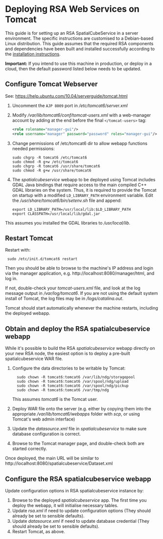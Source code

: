 # Deploying RSA Web Services on Tomcat

This guide is for setting up an RSA SpatialCubeService in a server environment.
The specific instructions are customised to a Debian-based Linux distribution.
This guide assumes that the required RSA components and dependencies have been
built and installed successfully according to the
[installation instructions](manual_install.md).

**Important:**
	If you intend to use this machine in production, or deploy in a cloud, then 
	the default password listed below needs to be updated. 
  
## Configure Tomcat Webserver

See: https://help.ubuntu.com/10.04/serverguide/tomcat.html

 1. Uncomment the `AJP 8009` port in */etc/tomcat6/server.xml*
 2. Modify */var/lib/tomcat6/conf/tomcat-users.xml* with a web-manager
    account by adding at the end before the final `</tomcat-users>`
    tag:
	    
    ```xml
    <role rolename="manager-gui"/>
    <role username="manager" password="password" roles="manager-gui"/>
    ```

 3. Change permissions of /etc/tomcat6 dir to allow webapp functions
    needed permissions:

    ```
    sudo chgrp -R tomcat6 /etc/tomcat6
    sudo chmod -R g+w /etc/tomcat6
    sudo chgrp -R tomcat6 /usr/share/tomcat6
    sudo chmod -R g+w /usr/share/tomcat6
    ```

 4. The *spatialcubeservice* webapp to be deployed using Tomcat includes GDAL Java bindings
    that require access to the main compiled C++ GDAL libraries on the
    system.  Thus, it is required to provide the Tomcat
    on startup with a modified `LD_LIBRARY_PATH` environment variable. Edit
    the */usr/share/tomcat6/bin/setenv.sh* file and append:
    
    ```
    export LD_LIBRARY_PATH=/usr/local/lib:$LD_LIBRARY_PATH
    export CLASSPATH=/usr/local/lib/gdal.jar
    ```

This assumes you installed the GDAL libraries to */usr/local/lib*.

## Restart Tomcat

Restart with:

     sudo /etc/init.d/tomcat6 restart

Then you should be able to browse to the machine's IP address and login via the manager
application, e.g. http://localhost:8080/manager/html, and log in.

If not, double-check your *tomcat-users.xml* file, and look at the log
message output in */var/log/tomcat6*. If you are not using the default
system install of Tomcat, the log files may be in *<Tomcat install
directory>/logs/catalina.out*.

Tomcat should start automatically whenever the machine restarts, including the deployed webapp.

## Obtain and deploy the RSA spatialcubeservice webapp

While it's possible to build the RSA *spatialcubeservice* webapp directly on your
new RSA node, the easiest option is to deploy a pre-built spatialcubeservice WAR file.

 1. Configure the data directories to be writable by Tomcat:
 
	```
      sudo chown -R tomcat6:tomcat6 /var/lib/ndg/storagepool
      sudo chown -R tomcat6:tomcat6 /var/spool/ndg/upload
      sudo chown -R tomcat6:tomcat6 /var/spool/ndg/pickup
      sudo chown -R tomcat6:tomcat6 /var/tmp/ndg
	```

	This assumes *tomcat6* is the Tomcat user.

 2. Deploy WAR file onto the server (e.g. either by copying them into
    the appropriate */var/lib/tomcat6/webapps* folder with *scp*, or
    using Tomcat's web admin interface)
 3. Update the *datasource.xml* file in *spatialcubeservice* to make sure
    database configuration is correct.
 4. Browse to the Tomcat manager page, and double-check both are
    started correctly.

Once deployed, the main URL will be similar to http://localhost:8080/spatialcubeservice/Dataset.xml

## Configure the RSA spatialcubeservice webapp

Update configuration options in RSA spatialcubeservice instance by:

 1. Browse to the deployed *spatialcubeservice* app. The first time you deploy the webapp, 
    it will initialise necessary tables.
 1. Update *rsa.xml* if need to update configuration options (They should
    already be set to sensible defaults).
 1. Update *datasource.xml* if need to update database credential (They should
    already be set to sensible defaults).
 1. Restart Tomcat, as above.


